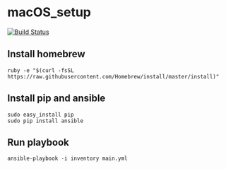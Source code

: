 # macOS_setup

[![Build Status](https://travis-ci.org/rabafea/OS_setup.svg?branch=master)](https://travis-ci.org/rabafea/OS_setup)

## Install homebrew
```
ruby -e "$(curl -fsSL https://raw.githubusercontent.com/Homebrew/install/master/install)"
```

## Install pip and ansible
```
sudo easy_install pip
sudo pip install ansible
```

## Run playbook
```
ansible-playbook -i inventory main.yml
```

